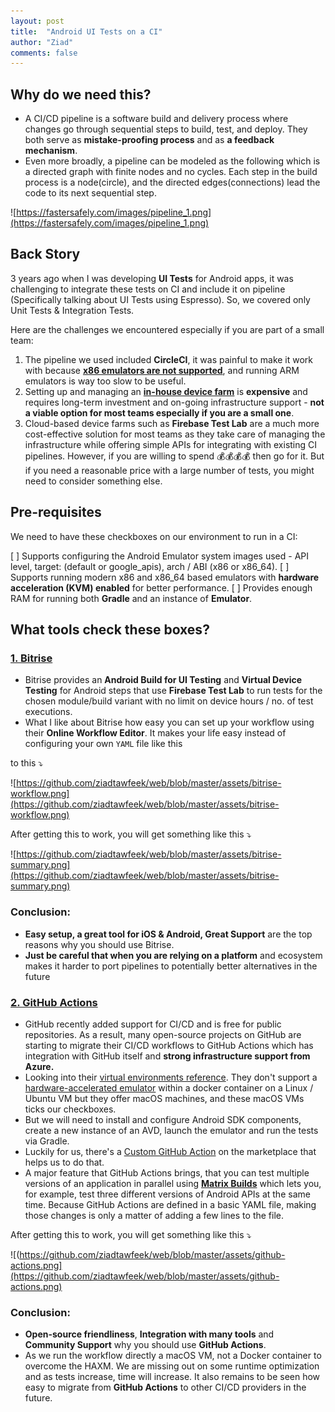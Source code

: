 ```yaml
---
layout: post
title:  "Android UI Tests on a CI"
author: "Ziad"
comments: false
---
```



## Why do we need this?

- A CI/CD pipeline is a software build and delivery process where changes go through sequential steps to build, test, and deploy. They both serve as **mistake-proofing process** and as **a feedback mechanism**.
- Even more broadly, a pipeline can be modeled as the following which is a directed graph with finite nodes and no cycles. Each step in the build process is a node(circle), and the directed edges(connections) lead the code to its next sequential step.

![https://fastersafely.com/images/pipeline_1.png](https://fastersafely.com/images/pipeline_1.png)

## Back Story

3 years ago when I was developing **UI Tests** for Android apps, it was challenging to integrate these tests on CI and include it on pipeline (Specifically talking about UI Tests using Espresso). So, we covered only Unit Tests & Integration Tests.

Here are the challenges we encountered especially if you are part of a small team:

1. The pipeline we used included **CircleCI**, it was painful to make it work with because **[x86 emulators are not supported](https://www.reddit.com/r/androiddev/comments/7hsar5/has_anyone_been_able_to_run_espresso_tests_in/)**, and running ARM emulators is way too slow to be useful.
2. Setting up and managing an **[in-house device farm](https://bughuntersam.com/setting-up-a-homemade-charging-station/)** is **expensive** and requires long-term investment and on-going infrastructure support - **not a viable option for most teams especially if you are a small one**.
3. Cloud-based device farms such as **Firebase Test Lab** are a much more cost-effective solution for most teams as they take care of managing the infrastructure while offering simple APIs for integrating with existing CI pipelines. However, if you are willing to spend 💰💰💰💰 then go for it. But if you need a reasonable price with a large number of tests, you might need to consider something else.

## Pre-requisites

We need to have these checkboxes on our environment to run in a CI:

[ ]  Supports configuring the Android Emulator system images used - API level, target: (default or google_apis), arch / ABI (x86 or x86_64).
[ ]  Supports running modern x86 and x86_64 based emulators with **hardware acceleration (KVM) enabled** for better performance.
[ ]  Provides enough RAM for running both **Gradle** and an instance of **Emulator**.

## What tools check these boxes?

### [1. Bitrise](https://www.bitrise.io/)

- Bitrise provides an **Android Build for UI Testing** and **Virtual Device Testing** for Android steps that use **Firebase Test Lab** to run tests for the chosen module/build variant with no limit on device hours / no. of test executions.
- What I like about Bitrise how easy you can set up your workflow using their **Online Workflow Editor**. It makes your life easy instead of configuring your own `YAML` file like this

<script src="https://gist.github.com/ziadtawfeek/fd775a57e799a01917688776be25cbb3.js"></script>

to this ⤵️

![https://github.com/ziadtawfeek/web/blob/master/assets/bitrise-workflow.png](https://github.com/ziadtawfeek/web/blob/master/assets/bitrise-workflow.png)

After getting this to work, you will get something like this ⤵️

![https://github.com/ziadtawfeek/web/blob/master/assets/bitrise-summary.png](https://github.com/ziadtawfeek/web/blob/master/assets/bitrise-summary.png)

### Conclusion:

- **Easy setup, a great tool for iOS & Android, Great Support**  are the top reasons why you should use Bitrise.
- **Just be careful that when you are relying on a platform** and ecosystem makes it harder to port pipelines to potentially better alternatives in the future

### [2. GitHub Actions](https://github.com/features/actions)

- GitHub recently added support for CI/CD and is free for public repositories. As a result, many open-source projects on GitHub are starting to migrate their CI/CD workflows to GitHub Actions which has integration with GitHub itself and **strong infrastructure support from Azure.**
- Looking into their [virtual environments reference](https://docs.github.com/en/actions/reference/software-installed-on-github-hosted-runners#android). They don't support a [hardware-accelerated emulator](https://github.com/actions/virtual-environments/issues/836#issuecomment-624574235) within a docker container on a Linux / Ubuntu VM but they offer macOS machines, and these macOS VMs ticks our checkboxes.
- But we will need to install and configure Android SDK components, create a new instance of an AVD, launch the emulator and run the tests via Gradle.
- Luckily for us, there's a [Custom GitHub Action](https://github.com/marketplace/actions/android-emulator-runner) on the marketplace that helps us to do that.
- A major feature that GitHub Actions brings, that you can test multiple versions of an application in parallel using **[Matrix Builds](https://docs.github.com/en/actions/reference/workflow-syntax-for-github-actions)** which lets you, for example, test three different versions of Android APIs at the same time. Because GitHub Actions are defined in a basic YAML file, making those changes is only a matter of adding a few lines to the file.

After getting this to work, you will get something like this ⤵️

![(https://github.com/ziadtawfeek/web/blob/master/assets/github-actions.png](https://github.com/ziadtawfeek/web/blob/master/assets/github-actions.png)

### Conclusion:

- **Open-source friendliness**, **Integration with many tools** and **Community Support** why you should use **GitHub Actions**.
- As we run the workflow directly a macOS VM, not a Docker container to overcome the HAXM. We are missing out on some runtime optimization and as tests increase, time will increase. It also remains to be seen how easy to migrate from **GitHub Actions** to other CI/CD providers in the future.
